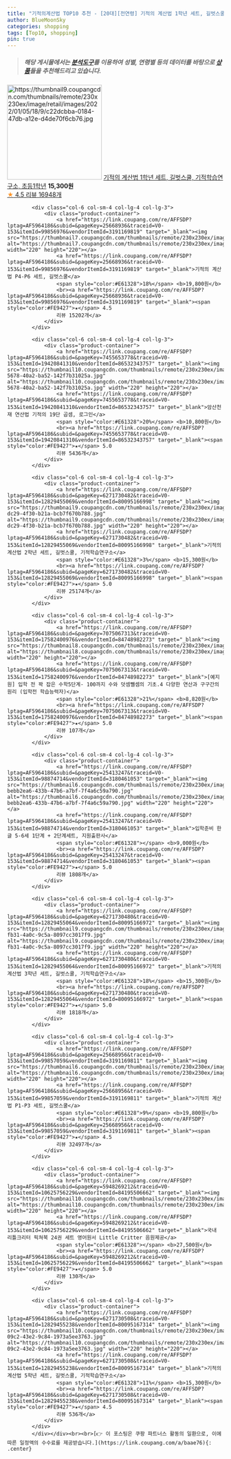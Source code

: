 ```yaml
---
title: "기적의계산법 TOP10 추천 - [20대][전연령] 기적의 계산법 1학년 세트, 길벗스쿨, 기적학습연구소, 초등1학년"
author: BlueMoonSky
categories: shopping
tags: [Top10, shopping]
pin: true
---
```


> ##### 해당 게시물에서는 [**분석도구**](https://itemscout.io/)를 이용하여 **성별**, **연령별** 등의 데이터를 바탕으로 [**상품**](https://link.coupang.com/a/baae76)들을 추천해드리고 있습니다.
<div class="container"><div class="row">
            <div class="col-6 col-sm-4 col-lg-4 col-lg-3">
                <div class="product-container">
                    <a href="https://link.coupang.com/re/AFFSDP?lptag=AF5964186&subid=&pageKey=6271730582&traceid=V0-153&itemId=12829455619&vendorItemId=80095167791" target="_blank"><img src="https://thumbnail9.coupangcdn.com/thumbnails/remote/230x230ex/image/retail/images/2022/01/05/18/9/c22dcbba-0184-47db-a12e-d4de70f6cb76.jpg" alt="https://thumbnail9.coupangcdn.com/thumbnails/remote/230x230ex/image/retail/images/2022/01/05/18/9/c22dcbba-0184-47db-a12e-d4de70f6cb76.jpg" width="220" height="220"></a>
                    <a href="https://link.coupang.com/re/AFFSDP?lptag=AF5964186&subid=&pageKey=6271730582&traceid=V0-153&itemId=12829455619&vendorItemId=80095167791" target="_blank">기적의 계산법 1학년 세트, 길벗스쿨, 기적학습연구소, 초등1학년</a>
                    <span style="color:#E61328"></span> <b>15,300원</b>
                    <br><a href="https://link.coupang.com/re/AFFSDP?lptag=AF5964186&subid=&pageKey=6271730582&traceid=V0-153&itemId=12829455619&vendorItemId=80095167791" target="_blank"><span style="color:#FE9427">★</span> 4.5
                    리뷰 16948개</a>
                </div>
            </div>
            
            <div class="col-6 col-sm-4 col-lg-4 col-lg-3">
                <div class="product-container">
                    <a href="https://link.coupang.com/re/AFFSDP?lptag=AF5964186&subid=&pageKey=25668936&traceid=V0-153&itemId=99856976&vendorItemId=3191169819" target="_blank"><img src="https://thumbnail7.coupangcdn.com/thumbnails/remote/230x230ex/image/vendor_inventory/2e0a/b07f029dd698f822243072caadbb2192b50f3a25c7742eb8bde74bfc8a00.jpg" alt="https://thumbnail7.coupangcdn.com/thumbnails/remote/230x230ex/image/vendor_inventory/2e0a/b07f029dd698f822243072caadbb2192b50f3a25c7742eb8bde74bfc8a00.jpg" width="220" height="220"></a>
                    <a href="https://link.coupang.com/re/AFFSDP?lptag=AF5964186&subid=&pageKey=25668936&traceid=V0-153&itemId=99856976&vendorItemId=3191169819" target="_blank">기적의 계산법 P4-P6 세트, 길벗스쿨</a>
                    <span style="color:#E61328">18%</span> <b>19,800원</b>
                    <br><a href="https://link.coupang.com/re/AFFSDP?lptag=AF5964186&subid=&pageKey=25668936&traceid=V0-153&itemId=99856976&vendorItemId=3191169819" target="_blank"><span style="color:#FE9427">★</span> 4.5
                    리뷰 15202개</a>
                </div>
            </div>
            
            <div class="col-6 col-sm-4 col-lg-4 col-lg-3">
                <div class="product-container">
                    <a href="https://link.coupang.com/re/AFFSDP?lptag=AF5964186&subid=&pageKey=7455653778&traceid=V0-153&itemId=19420841310&vendorItemId=86532343757" target="_blank"><img src="https://thumbnail10.coupangcdn.com/thumbnails/remote/230x230ex/image/retail/images/2023/07/10/11/3/90aa7504-5678-40a2-ba52-142f7b31025a.jpg" alt="https://thumbnail10.coupangcdn.com/thumbnails/remote/230x230ex/image/retail/images/2023/07/10/11/3/90aa7504-5678-40a2-ba52-142f7b31025a.jpg" width="220" height="220"></a>
                    <a href="https://link.coupang.com/re/AFFSDP?lptag=AF5964186&subid=&pageKey=7455653778&traceid=V0-153&itemId=19420841310&vendorItemId=86532343757" target="_blank">암산천재 연산법 기적의 19단 곱셈, 로그인</a>
                    <span style="color:#E61328">20%</span> <b>10,800원</b>
                    <br><a href="https://link.coupang.com/re/AFFSDP?lptag=AF5964186&subid=&pageKey=7455653778&traceid=V0-153&itemId=19420841310&vendorItemId=86532343757" target="_blank"><span style="color:#FE9427">★</span> 5.0
                    리뷰 5436개</a>
                </div>
            </div>
            
            <div class="col-6 col-sm-4 col-lg-4 col-lg-3">
                <div class="product-container">
                    <a href="https://link.coupang.com/re/AFFSDP?lptag=AF5964186&subid=&pageKey=6271730482&traceid=V0-153&itemId=12829455069&vendorItemId=80095166998" target="_blank"><img src="https://thumbnail9.coupangcdn.com/thumbnails/remote/230x230ex/image/retail/images/2022/01/05/18/7/5c4026b9-dc29-4f30-b21a-bcb7f670b788.jpg" alt="https://thumbnail9.coupangcdn.com/thumbnails/remote/230x230ex/image/retail/images/2022/01/05/18/7/5c4026b9-dc29-4f30-b21a-bcb7f670b788.jpg" width="220" height="220"></a>
                    <a href="https://link.coupang.com/re/AFFSDP?lptag=AF5964186&subid=&pageKey=6271730482&traceid=V0-153&itemId=12829455069&vendorItemId=80095166998" target="_blank">기적의 계산법 2학년 세트, 길벗스쿨, 기적학습연구소</a>
                    <span style="color:#E61328">3%</span> <b>15,300원</b>
                    <br><a href="https://link.coupang.com/re/AFFSDP?lptag=AF5964186&subid=&pageKey=6271730482&traceid=V0-153&itemId=12829455069&vendorItemId=80095166998" target="_blank"><span style="color:#FE9427">★</span> 5.0
                    리뷰 25174개</a>
                </div>
            </div>
            
            <div class="col-6 col-sm-4 col-lg-4 col-lg-3">
                <div class="product-container">
                    <a href="https://link.coupang.com/re/AFFSDP?lptag=AF5964186&subid=&pageKey=7075067313&traceid=V0-153&itemId=17582400976&vendorItemId=84748982273" target="_blank"><img src="https://thumbnail8.coupangcdn.com/thumbnails/remote/230x230ex/image/vendor_inventory/c006/8ddac96bb2e3a32668061f550aa03daca76ff5ffcb29b9024601ef040b10.jpg" alt="https://thumbnail8.coupangcdn.com/thumbnails/remote/230x230ex/image/vendor_inventory/c006/8ddac96bb2e3a32668061f550aa03daca76ff5ffcb29b9024601ef040b10.jpg" width="220" height="220"></a>
                    <a href="https://link.coupang.com/re/AFFSDP?lptag=AF5964186&subid=&pageKey=7075067313&traceid=V0-153&itemId=17582400976&vendorItemId=84748982273" target="_blank">[예지원] 입학 전 꽉 잡은 수학5단계- 100까지 수와 덧셈뺄셈의 기초.4 다양한 연산과 구구간의 원리 (입학전 학습능력자)</a>
                    <span style="color:#E61328">21%</span> <b>8,820원</b>
                    <br><a href="https://link.coupang.com/re/AFFSDP?lptag=AF5964186&subid=&pageKey=7075067313&traceid=V0-153&itemId=17582400976&vendorItemId=84748982273" target="_blank"><span style="color:#FE9427">★</span> 5.0
                    리뷰 107개</a>
                </div>
            </div>
            
            <div class="col-6 col-sm-4 col-lg-4 col-lg-3">
                <div class="product-container">
                    <a href="https://link.coupang.com/re/AFFSDP?lptag=AF5964186&subid=&pageKey=25413247&traceid=V0-153&itemId=98874714&vendorItemId=3180461053" target="_blank"><img src="https://thumbnail6.coupangcdn.com/thumbnails/remote/230x230ex/image/retail/images/249803807312965-bebb2ea6-433b-47b6-a7bf-7f4a6c59a790.jpg" alt="https://thumbnail6.coupangcdn.com/thumbnails/remote/230x230ex/image/retail/images/249803807312965-bebb2ea6-433b-47b6-a7bf-7f4a6c59a790.jpg" width="220" height="220"></a>
                    <a href="https://link.coupang.com/re/AFFSDP?lptag=AF5964186&subid=&pageKey=25413247&traceid=V0-153&itemId=98874714&vendorItemId=3180461053" target="_blank">입학준비 한글 5-6세 1단계 + 2단계세트, 지원출판사</a>
                    <span style="color:#E61328"></span> <b>9,000원</b>
                    <br><a href="https://link.coupang.com/re/AFFSDP?lptag=AF5964186&subid=&pageKey=25413247&traceid=V0-153&itemId=98874714&vendorItemId=3180461053" target="_blank"><span style="color:#FE9427">★</span> 5.0
                    리뷰 1808개</a>
                </div>
            </div>
            
            <div class="col-6 col-sm-4 col-lg-4 col-lg-3">
                <div class="product-container">
                    <a href="https://link.coupang.com/re/AFFSDP?lptag=AF5964186&subid=&pageKey=6271730480&traceid=V0-153&itemId=12829455064&vendorItemId=80095166972" target="_blank"><img src="https://thumbnail9.coupangcdn.com/thumbnails/remote/230x230ex/image/retail/images/2022/01/05/18/6/7b7b8418-fb31-4a0c-9c5a-8097cc3017f9.jpg" alt="https://thumbnail9.coupangcdn.com/thumbnails/remote/230x230ex/image/retail/images/2022/01/05/18/6/7b7b8418-fb31-4a0c-9c5a-8097cc3017f9.jpg" width="220" height="220"></a>
                    <a href="https://link.coupang.com/re/AFFSDP?lptag=AF5964186&subid=&pageKey=6271730480&traceid=V0-153&itemId=12829455064&vendorItemId=80095166972" target="_blank">기적의 계산법 3학년 세트, 길벗스쿨, 기적학습연구소</a>
                    <span style="color:#E61328">18%</span> <b>15,300원</b>
                    <br><a href="https://link.coupang.com/re/AFFSDP?lptag=AF5964186&subid=&pageKey=6271730480&traceid=V0-153&itemId=12829455064&vendorItemId=80095166972" target="_blank"><span style="color:#FE9427">★</span> 5.0
                    리뷰 1818개</a>
                </div>
            </div>
            
            <div class="col-6 col-sm-4 col-lg-4 col-lg-3">
                <div class="product-container">
                    <a href="https://link.coupang.com/re/AFFSDP?lptag=AF5964186&subid=&pageKey=25668956&traceid=V0-153&itemId=99857059&vendorItemId=3191169811" target="_blank"><img src="https://thumbnail6.coupangcdn.com/thumbnails/remote/230x230ex/image/vendor_inventory/77cb/4099de9fe5a87004d522cfe64a92704b5298dae07bfd36fe7794a307b34f.jpg" alt="https://thumbnail6.coupangcdn.com/thumbnails/remote/230x230ex/image/vendor_inventory/77cb/4099de9fe5a87004d522cfe64a92704b5298dae07bfd36fe7794a307b34f.jpg" width="220" height="220"></a>
                    <a href="https://link.coupang.com/re/AFFSDP?lptag=AF5964186&subid=&pageKey=25668956&traceid=V0-153&itemId=99857059&vendorItemId=3191169811" target="_blank">기적의 계산법 P1-P3 세트, 길벗스쿨</a>
                    <span style="color:#E61328">9%</span> <b>19,800원</b>
                    <br><a href="https://link.coupang.com/re/AFFSDP?lptag=AF5964186&subid=&pageKey=25668956&traceid=V0-153&itemId=99857059&vendorItemId=3191169811" target="_blank"><span style="color:#FE9427">★</span> 4.5
                    리뷰 32497개</a>
                </div>
            </div>
            
            <div class="col-6 col-sm-4 col-lg-4 col-lg-3">
                <div class="product-container">
                    <a href="https://link.coupang.com/re/AFFSDP?lptag=AF5964186&subid=&pageKey=5948269212&traceid=V0-153&itemId=10625756229&vendorItemId=84195506662" target="_blank"><img src="https://thumbnail10.coupangcdn.com/thumbnails/remote/230x230ex/image/vendor_inventory/29e2/2e0a057e154a079f91168a71880558bce591e3b2e609036a2aaf29c7bdf6.jpeg" alt="https://thumbnail10.coupangcdn.com/thumbnails/remote/230x230ex/image/vendor_inventory/29e2/2e0a057e154a079f91168a71880558bce591e3b2e609036a2aaf29c7bdf6.jpeg" width="220" height="220"></a>
                    <a href="https://link.coupang.com/re/AFFSDP?lptag=AF5964186&subid=&pageKey=5948269212&traceid=V0-153&itemId=10625756229&vendorItemId=84195506662" target="_blank">국내 리틀크리터 픽쳐북 24권 세트 영어원서 Little Critter 음원제공</a>
                    <span style="color:#E61328"></span> <b>27,500원</b>
                    <br><a href="https://link.coupang.com/re/AFFSDP?lptag=AF5964186&subid=&pageKey=5948269212&traceid=V0-153&itemId=10625756229&vendorItemId=84195506662" target="_blank"><span style="color:#FE9427">★</span> 5.0
                    리뷰 130개</a>
                </div>
            </div>
            
            <div class="col-6 col-sm-4 col-lg-4 col-lg-3">
                <div class="product-container">
                    <a href="https://link.coupang.com/re/AFFSDP?lptag=AF5964186&subid=&pageKey=6271730508&traceid=V0-153&itemId=12829455238&vendorItemId=80095167314" target="_blank"><img src="https://thumbnail10.coupangcdn.com/thumbnails/remote/230x230ex/image/retail/images/2022/01/05/18/8/f6ce575c-09c2-43e2-9c84-1973a5ee3763.jpg" alt="https://thumbnail10.coupangcdn.com/thumbnails/remote/230x230ex/image/retail/images/2022/01/05/18/8/f6ce575c-09c2-43e2-9c84-1973a5ee3763.jpg" width="220" height="220"></a>
                    <a href="https://link.coupang.com/re/AFFSDP?lptag=AF5964186&subid=&pageKey=6271730508&traceid=V0-153&itemId=12829455238&vendorItemId=80095167314" target="_blank">기적의 계산법 5학년 세트, 길벗스쿨, 기적학습연구소</a>
                    <span style="color:#E61328">11%</span> <b>15,300원</b>
                    <br><a href="https://link.coupang.com/re/AFFSDP?lptag=AF5964186&subid=&pageKey=6271730508&traceid=V0-153&itemId=12829455238&vendorItemId=80095167314" target="_blank"><span style="color:#FE9427">★</span> 4.5
                    리뷰 536개</a>
                </div>
            </div>
            </div></div><br><br>[👉 이 포스팅은 쿠팡 파트너스 활동의 일환으로, 이에 따른 일정액의 수수료를 제공받습니다.](https://link.coupang.com/a/baae76){: .center}